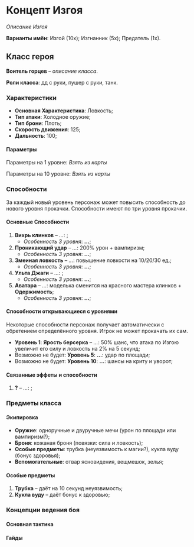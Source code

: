 # Концепт Изгоя
*Описание Изгоя*

**Варианты имён**: Изгой (10x); Изгнанник (5x); Предатель (1х).

## Класс героя
**Воитель горцев** &ndash; *описание класса*.

**Роли класса**: дд с руки, пушер с руки, танк.

### Характеристики
   * **Основная Характеристика**: Ловкость;
   * **Тип атаки**: Холодное оружие;
   * **Тип брони**: Плоть;
   * **Скорость движения**: 125;
   * **Дальность**: 100;

#### Параметры

Параметры на 1 уровне:
*Взять из карты*

Параметры на 10 уровне:
*Взять из карты*

### Способности
За каждый новый уровень персонаж может повысить способность до нового уровня прокачки. Способности имеют по три уровня прокачки.

#### Основные Способности
   1. **Вихрь клинков** &ndash; *...*: ;
      * *Особенность 3 уровня*: **...**;
   2. **Проникающий удар** &ndash; *...*: 200% урон + вампиризм;
      * *Особенность 3 уровня*: **...**;
   3. **Змеиная ловкость** &ndash; *...*: повышение ловкости на 10/20/30 ед.;
      * *Особенность 3 уровня*: **...**;
   4. **Ульта Джаги** &ndash; *...*: ;
      * *Особенность 3 уровня*: **...**;
   5. **Аватара** &ndash; *...*: моделька сменится на красного мастера клинков + **Одержимость**;
      * *Особенность 3 уровня*: **...**;

#### Способности открывающиеся с уровнями
Некоторые способности персонаж получает автоматически с обретением определённого уровня. Игрок не может прокачать их сам.

   * **Уровень 1**: **Ярость берсерка** &ndash; *...*: 50% шанс, что атака по Изгою увеличит его силу и ловкость на 2% на 5 секунд;
   * Возможно не будет: **Уровень 5**: **...**: удар по площади;
   * Возможно не будет: **Уровень 10**: **...**: шансы на криту и уворот;

#### Связанные эффеты и способности

   1. **?** &ndash; *...*: ;

### Предметы класса

#### Экипировка
   * **Оружие**: одноручные и двуручные мечи (урон по площади или вампиризм?);
   * **Броня**: кожаная броня (повязки: сила и ловкость);
   * **Особые предметы**: трубка (неуязвимость к магии?), кукла вуду (бонус здоровья);
   * **Вспомогательные**: отвар ясновидения, вещмешок, зелья;

#### Особые предметы
   1. **Трубка** &ndash; даёт на 10 секунд неуязвимость;
   2. **Кукла вуду** &ndash; даёт бонус к здоровью;

### Концепции ведения боя

#### Основная тактика

#### Гайды